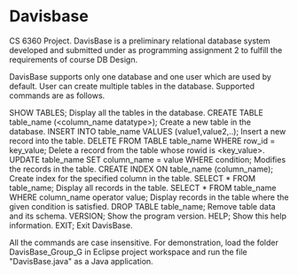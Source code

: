 # Davisbase
CS 6360 Project. 
DavisBase is a preliminary relational database system developed and submitted under as programming assignment 2 to fulfill the requirements of course DB Design.

DavisBase supports only one database and one user which are used by default. User can create multiple tables in the database. Supported commands are as follows.

SHOW TABLES;                                               Display all the tables in the database.
CREATE TABLE table_name (<column_name datatype>);          Create a new table in the database.
INSERT INTO table_name VALUES (value1,value2,..);          Insert a new record into the table.
DELETE FROM TABLE table_name WHERE row_id = key_value;     Delete a record from the table whose rowid is <key_value>.
UPDATE table_name SET column_name = value WHERE condition; Modifies the records in the table.
CREATE INDEX ON table_name (column_name);                  Create index for the specified column in the table.
SELECT * FROM table_name;                                  Display all records in the table.
SELECT * FROM table_name WHERE column_name operator value; Display records in the table where the given condition is satisfied.
DROP TABLE table_name;                                     Remove table data and its schema.
VERSION;                                                   Show the program version.
HELP;                                                      Show this help information.
EXIT;                                                      Exit DavisBase.

All the commands are case insensitive. For demonstration, load the folder DavisBase_Group_G in Eclipse project workspace and run the file "DavisBase.java" as a Java application.
